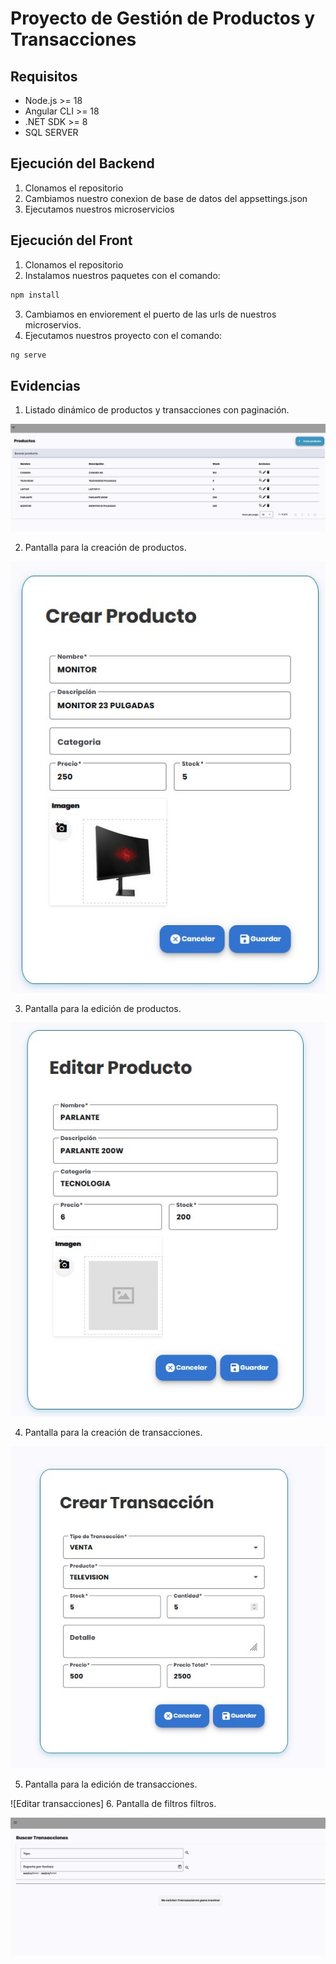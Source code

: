 # Proyecto de Gestión de Productos y Transacciones

## Requisitos
- Node.js >= 18
- Angular CLI >= 18
- .NET SDK >= 8
- SQL SERVER

## Ejecución del Backend
1. Clonamos el repositorio
2. Cambiamos nuestro conexion de base de datos del appsettings.json
3. Ejecutamos nuestros microservicios
## Ejecución del Front
1. Clonamos el repositorio
2. Instalamos nuestros paquetes con el comando:
```bash 
npm install
```
3. Cambiamos en enviorement el puerto de las urls de nuestros microservios. 
4. Ejecutamos nuestros proyecto con el comando:
```bash 
ng serve
```
## Evidencias
1. Listado dinámico de productos y transacciones con paginación.

![Listado de productos](https://github.com/ItzAlejandro/Inventario/blob/master/Imagenes/1.%20Listado-paginado.jpg)


2. Pantalla para la creación de productos.

![Creación productos](https://github.com/ItzAlejandro/Inventario/blob/master/Imagenes/2.CREAR-PRODUCTO.jpg)

3. Pantalla para la edición de productos.

![Editar productos](https://github.com/ItzAlejandro/Inventario/blob/master/Imagenes/3.%20Editar-producto.jpg)

4. Pantalla para la creación de transacciones.

![Creación transacciones](https://github.com/ItzAlejandro/Inventario/blob/master/Imagenes/4.%20Creacion-Transaccion.jpg)

5. Pantalla para la edición de transacciones.

![Editar transacciones]
6. Pantalla de filtros filtros.

![filtros filtros](https://github.com/ItzAlejandro/Inventario/blob/master/Imagenes/6.Filtros.jpg)

